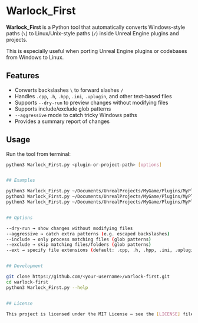 # Warlock_First

**Warlock_First** is a Python tool that automatically converts Windows-style paths (`\`) to Linux/Unix-style paths (`/`) inside Unreal Engine plugins and projects.  

This is especially useful when porting Unreal Engine plugins or codebases from Windows to Linux.


## Features
- Converts backslashes `\` to forward slashes `/`
- Handles `.cpp`, `.h`, `.hpp`, `.ini`, `.uplugin`, and other text-based files
- Supports `--dry-run` to preview changes without modifying files
- Supports include/exclude glob patterns
- `--aggressive` mode to catch tricky Windows paths
- Provides a summary report of changes


## Usage

Run the tool from terminal:

```bash
python3 Warlock_First.py <plugin-or-project-path> [options]


## Examples

python3 Warlock_First.py ~/Documents/UnrealProjects/MyGame/Plugins/MyPlugin --dry-run
python3 Warlock_First.py ~/Documents/UnrealProjects/MyGame/Plugins/MyPlugin --aggressive
python3 Warlock_First.py ~/Documents/UnrealProjects/MyGame/Plugins/MyPlugin --include "Source/**"


## Options

--dry-run → show changes without modifying files  
--aggressive → catch extra patterns (e.g. escaped backslashes)  
--include → only process matching files (glob patterns)  
--exclude → skip matching files/folders (glob patterns)  
--ext → specify file extensions (default: .cpp, .h, .hpp, .ini, .uplugin)


## Development

git clone https://github.com/<your-username>/warlock-first.git
cd warlock-first
python3 Warlock_First.py --help


## License

This project is licensed under the MIT License – see the [LICENSE] file for details.



